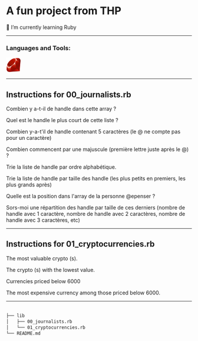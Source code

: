 <h1 align="left">A fun project from THP</h1>
<p>🌱 I’m currently learning Ruby</p>
<hr>
<h3 align="left">Languages and Tools:</h3>
<p align="left"> <a href="https://www.ruby-lang.org/en/" target="_blank"> <img src="https://raw.githubusercontent.com/devicons/devicon/master/icons/ruby/ruby-original.svg" alt="ruby" width="40" height="40"/> </a> </p>
<hr>
<h2>Instructions for 00_journalists.rb</h2>
<p>Combien y a-t-il de handle dans cette array ?</p>
<p>Quel est le handle le plus court de cette liste ?</p>
<p>Combien y-a-t'il de handle contenant 5 caractères (le @ ne compte pas pour un caractère)</p>
<p>Combien commencent par une majuscule (première lettre juste après le @) ?</p>
<p>Trie la liste de handle par ordre alphabétique.</p>
<p>Trie la liste de handle par taille des handle (les plus petits en premiers, les plus grands après)</p>
<p>Quelle est la position dans l'array de la personne @epenser ?</p>
<p>Sors-moi une répartition des handle par taille de ces derniers (nombre de handle avec 1 caractère, nombre de handle avec 2 caractères, nombre de handle avec 3 caractères, etc)</p>
<hr>
<h2>Instructions for 01_cryptocurrencies.rb</h2>
<p>The most valuable crypto (s).</p>
<p>The crypto (s) with the lowest value.</p>
<p>Currencies priced below 6000</p>
<p>The most expensive currency among those priced below 6000.</p>
<hr>

<pre class=" language-bash"><code class=" language-bash">
├── lib
│   ├── 00_journalists.rb
│   └── 01_cryptocurrencies.rb
└── README.md
</code></pre>
